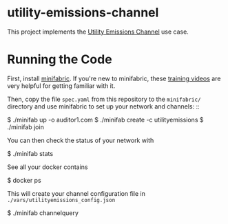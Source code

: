 # utility-emissions-channel

This project implements the [Utility Emissions Channel](https://wiki.hyperledger.org/display/CASIG/Utility+Emissions+Channel) use case.

Running the Code
================

First, install [minifabric](https://github.com/litong01/minifabric).  If you're new to minifabric, these [training videos](https://www.youtube.com/playlist?list=PL0MZ85B_96CExhq0YdHLPS5cmSBvSmwyO) are very helpful for getting familiar with it.

Then, copy the file ``spec.yaml`` from this repository to the ``minifabric/`` directory and use minifabric to set up your network and channels:
::

   $ ./minifab up -o auditor1.com
   $ ./minifab create -c utilityemissions
   $ ./minifab join

You can then check the status of your network with

   $ ./minifab stats

See all your docker contains

   $ docker ps

This will create your channel configuration file in ``./vars/utilityemissions_config.json``

   $ ./minifab channelquery
